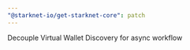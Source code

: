 ```yaml
---
"@starknet-io/get-starknet-core": patch
---
```


Decouple Virtual Wallet Discovery for async workflow
